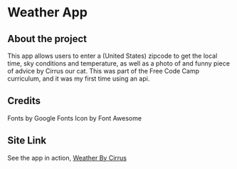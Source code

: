 # Weather App

## About the project

This app allows users to enter a (United States) zipcode to get the local time, sky conditions and temperature, as well as a photo of and funny piece of advice by Cirrus our cat. This was part of the Free Code Camp curriculum, and it was my first time using an api.

## Credits

Fonts by Google Fonts
Icon by Font Awesome

## Site Link

See the app in action, [Weather By Cirrus](https://msksfo.github.io/Cirrus--Weather-App/)

